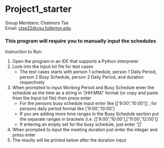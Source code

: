 # Project1_starter
Group Members: Chalmers Tse\
Email: ctse22@csu.fullerton.edu

### This program will require you to manually input the schedules
Instruction to Run: 
1. Open the program in an IDE that supports a Python interpreter
2. Look into the Input.txt file for test cases
    - The test cases starts with person 1 schedule, person 1 Daily Period, person 2 Busy Schedule, person 2 Daily Period, and duration respectively
3. When prompted to input Working Period and Busy Schedule enter the schedule as the time as a string in '[HH:MM]' format (or copy and paste from the Input.txt file) then press enter
    - For the persons busy schedule input enter like [['9:00','10:00']] ; for persons daily period format like ['9:00','10:00']
    - If you are adding more time ranges in the Busy Schedule section put the separate ranges in brackets (i.e. [['9:00','10:00'],['11:00','12:00']]
    - If entering an empty set for the busy schedule, just enter '[]'
4. When prompted to input the meeting duration just enter the integer and press enter
5. The results will be printed below after the duration input 


